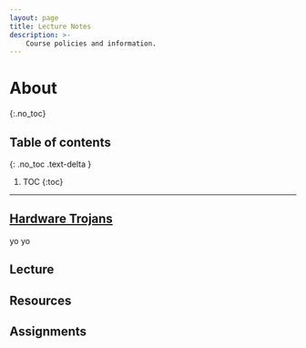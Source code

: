 ```yaml
---
layout: page
title: Lecture Notes
description: >-
    Course policies and information.
---
```


# About
{:.no_toc}

## Table of contents
{: .no_toc .text-delta }

1. TOC
{:toc}

---

## [Hardware Trojans](just-the-class/LectureNotes/lecture1.md)

yo yo


## Lecture

## Resources


## Assignments

